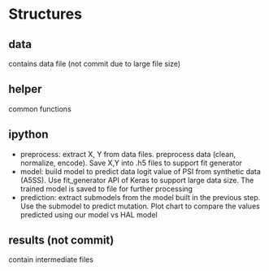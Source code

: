 # Structures

## data
contains data file (not commit due to large file size)

## helper
common functions

## ipython
- preprocess: extract X, Y from data files. preprocess data (clean, normalize, encode). Save X,Y into .h5 files to support fit generator
- model: build model to predict data logit value of PSI from synthetic data (A5SS). Use fit_generator API of Keras to support large data size.
The trained model is saved to file for further processing
- prediction: extract submodels from the model built in the previous step. Use the submodel to predict mutation. Plot chart to compare the values predicted using our model
vs HAL model

## results (not commit)
contain intermediate files
